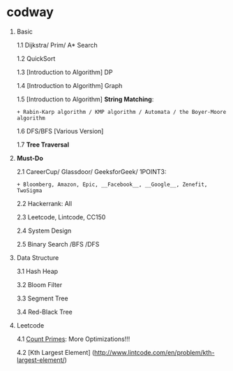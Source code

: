 codway
===
1. Basic
   
   1.1 Dijkstra/ Prim/ A* Search

   1.2 QuickSort

   1.3 [Introduction to Algorithm] DP
 
   1.4 [Introduction to Algorithm] Graph

   1.5 [Introduction to Algorithm] __String Matching__: 
       
       + Rabin-Karp algorithm / KMP algorithm / Automata / the Boyer-Moore algorithm

   1.6 DFS/BFS [Various Version]

   1.7 __Tree Traversal__

2. **Must-Do**

   2.1 CareerCup/ Glassdoor/ GeeksforGeek/ 1POINT3: 
       
       + Bloomberg, Amazon, Epic, __Facebook__, __Google__, Zenefit, TwoSigma
   
   2.2 Hackerrank: All
   
   2.3 Leetcode, Lintcode, CC150
   
   2.4 System Design
   
   2.5 Binary Search /BFS /DFS

3. Data Structure

   3.1 Hash Heap
   
   3.2 Bloom Filter
   
   3.3 Segment Tree
   
   3.4 Red-Black Tree

4. Leetcode
  
   4.1 [Count Primes](https://leetcode.com/submissions/detail/35164468/): More Optimizations!!!
   
   4.2 [Kth Largest Element] (http://www.lintcode.com/en/problem/kth-largest-element/)
